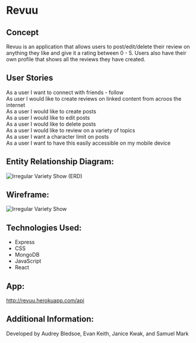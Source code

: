 # Revuu

## Concept

Revuu is an application that allows users to post/edit/delete their review on anything they like and give it a rating between 0 - 5. Users also have their own profile that shows all the reviews they have created.

## User Stories

As a user I want to connect with friends - follow </br>
As  user I would like to create reviews on linked content from acroos the internet </br>
As a user I would like to create posts </br>
As a user I would like to edit posts </br>
As a user I would like to delete posts </br>
As a user I would like to review on a variety of topics </br>
As a user I want a character limit on posts </br>
As a user I want to have this easily accessible on my mobile device </br>

## Entity Relationship Diagram:
![Irregular Variety Show (ERD)](https://user-images.githubusercontent.com/93102224/158083712-77ffb69e-bd88-44eb-86d2-572b19ae71a6.png)

## Wireframe:
![Irregular Variety Show](https://user-images.githubusercontent.com/93102224/158083792-fe3e388e-b837-4717-b338-867af6c8d57b.png)

## Technologies Used:
- Express
- CSS
- MongoDB
- JavaScript
- React

## App:
http://revuu.herokuapp.com/api

## Additional Information:
Developed by Audrey Bledsoe, Evan Keith, Janice Kwak, and Samuel Mark
